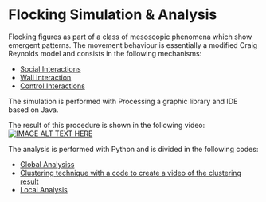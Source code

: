 # Flocking Simulation &amp; Analysis
Flocking figures as part of a class of mesoscopic phenomena which show emergent patterns.
The movement behaviour is essentially a modified Craig Reynolds model and consists in the following mechanisms:
* [Social Interactions](#Social-Interactions)
* [Wall Interaction](#Wall-Interaction)
* [Control Interactions](#Control-Interactions)

The simulation is performed with Processing a graphic library and IDE based on Java.

The result of this procedure is shown in the following video: \
[![IMAGE ALT TEXT HERE](https://img.youtube.com/vi/7meB-VjJpg/0.jpg)](https://youtu.be/7meB-VjJpg)

The analysis is performed with Python and is divided in the following codes:

* [Global Analysiss](#Global-Analysis)
* [Clustering technique with a code to create a video of the clustering result](#clustering)
* [Local Analysis](#Local-Analysis)
